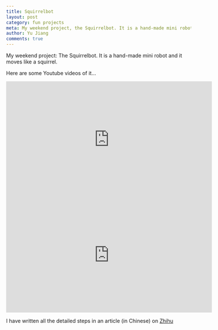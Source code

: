 ```yaml
---
title: Squirrelbot
layout: post
category: fun projects
meta: My weekend project, the Squirrelbot. It is a hand-made mini robot and it moves like a squirrel.
author: Yu Jiang
comments: true
---
```


My weekend project: The Squirrelbot. It is a hand-made mini robot and it moves like a squirrel.

Here are some Youtube videos of it...

<iframe width="560" height="315" src="https://www.youtube.com/embed/SHZ7XyHSaOQ" frameborder="0" allowfullscreen></iframe>

<iframe width="560" height="315" src="https://www.youtube.com/embed/lX42HA9wD7M" frameborder="0" allowfullscreen></iframe>

I have written all the detailed steps in an article (in Chinese) on [Zhihu](https://zhuanlan.zhihu.com/p/22386141)
